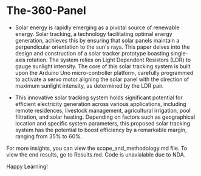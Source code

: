 # The-360-Panel

- Solar energy is rapidly emerging as a pivotal source of renewable energy. Solar tracking, a technology facilitating optimal energy generation, achieves this by ensuring that solar panels maintain a perpendicular orientation to the sun's rays. This paper delves into the design and construction of a solar tracker prototype boasting single-axis rotation. The system relies on Light Dependent Resistors (LDR) to gauge sunlight intensity. The core of this solar tracking system is built upon the Arduino Uno micro-controller platform, carefully programmed to activate a servo motor aligning the solar panel with the direction of maximum sunlight intensity, as determined by the LDR pair.

- This innovative solar tracking system holds significant potential for efficient electricity generation across various applications, including remote residences, livestock management, agricultural irrigation, pool filtration, and solar heating. Depending on factors such as geographical location and specific system parameters, this proposed solar tracking system has the potential to boost efficiency by a remarkable margin, ranging from 35% to 60%.

For more insights, you can view the scope_and_methodology.md file. To view the end results, go to Results.md. Code is unavialable due to NDA.

Happy Learning!



